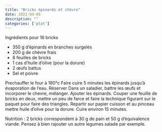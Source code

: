 ```yaml
---
title: "Bricks épinards et chèvre"
date: 2022-03-05
description: ""
categories: ['plat']
---
```

Ingrédients pour 16 bricks
- 350 g d’épinards en branches surgelés
- 200 g de chèvre frais
- 8 feuilles de bricks
- 1 cas d’huile d’olive (pour la dorure)
- 2 œufs battus
- Sel et poivre

Prechauffer le four à 180°c
Faire cuire 5 minutes les épinards jusqu’à évaporation de l’eau. Réserver
Dans un saladier, battre les œufs et incorporer le chevre, mélanger.
Ajouter les épinards.
Couper une feuille de bricks en deux, mettre un peu de farce et faire la technique figurant
sur le paquet pour faire des triangles.
Repartir sur papier cuisson et au pinceau mettre huile d’olive pour la dorure.
Cuire environ 15 minutes.

Nutrition : 2 bricks correspondent à 30 g de pain et 50 g d’équivalence viande. Pensez à
bien rajouter un autre legumes salade par exemple.